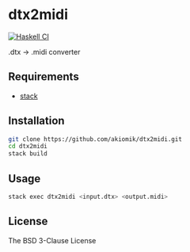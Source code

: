 # dtx2midi

[![Haskell CI](https://github.com/akiomik/dtx2midi/workflows/Haskell%20CI/badge.svg)](https://github.com/akiomik/dtx2midi/actions?query=workflow%3A%22Haskell+CI%22)

.dtx -> .midi converter

## Requirements

* [stack](https://github.com/commercialhaskell/stack)

## Installation

```bash
git clone https://github.com/akiomik/dtx2midi.git
cd dtx2midi
stack build
```

## Usage

```bash
stack exec dtx2midi <input.dtx> <output.midi>
```

## License

The BSD 3-Clause License
